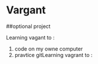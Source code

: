 # Vargant

##optional project

Learning vagant to :
1. code on my owne computer
2. pravtice gitLearning vagrant to :


